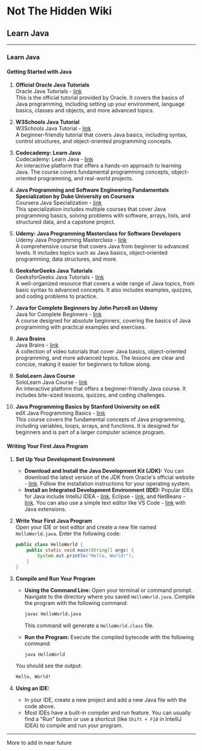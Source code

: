 # Not The Hidden Wiki

## Learn Java
-----

### Learn Java

#### Getting Started with Java

1. **Official Oracle Java Tutorials**  
   Oracle Java Tutorials - [link](https://docs.oracle.com/javase/tutorial/)  
   This is the official tutorial provided by Oracle. It covers the basics of Java programming, including setting up your environment, language basics, classes and objects, and more advanced topics.

2. **W3Schools Java Tutorial**  
   W3Schools Java Tutorial - [link](https://www.w3schools.com/java/)  
   A beginner-friendly tutorial that covers Java basics, including syntax, control structures, and object-oriented programming concepts.

3. **Codecademy: Learn Java**  
   Codecademy: Learn Java - [link](https://www.codecademy.com/learn/learn-java)  
   An interactive platform that offers a hands-on approach to learning Java. The course covers fundamental programming concepts, object-oriented programming, and real-world projects.

4. **Java Programming and Software Engineering Fundamentals Specialization by Duke University on Coursera**  
   Coursera Java Specialization - [link](https://www.coursera.org/specializations/java-programming)  
   This specialization includes multiple courses that cover Java programming basics, solving problems with software, arrays, lists, and structured data, and a capstone project.

5. **Udemy: Java Programming Masterclass for Software Developers**  
   Udemy Java Programming Masterclass - [link](https://www.udemy.com/course/java-the-complete-java-developer-course/)  
   A comprehensive course that covers Java from beginner to advanced levels. It includes topics such as Java basics, object-oriented programming, data structures, and more.

6. **GeeksforGeeks Java Tutorials**  
   GeeksforGeeks Java Tutorials - [link](https://www.geeksforgeeks.org/java/)  
   A well-organized resource that covers a wide range of Java topics, from basic syntax to advanced concepts. It also includes examples, quizzes, and coding problems to practice.

7. **Java for Complete Beginners by John Purcell on Udemy**  
   Java for Complete Beginners - [link](https://www.udemy.com/course/java-tutorial/)  
   A course designed for absolute beginners, covering the basics of Java programming with practical examples and exercises.

8. **Java Brains**  
   Java Brains - [link](https://javabrains.io/courses/java_basics)  
   A collection of video tutorials that cover Java basics, object-oriented programming, and more advanced topics. The lessons are clear and concise, making it easier for beginners to follow along.

9. **SoloLearn Java Course**  
   SoloLearn Java Course - [link](https://www.sololearn.com/Course/Java/)  
   An interactive platform that offers a beginner-friendly Java course. It includes bite-sized lessons, quizzes, and coding challenges.

10. **Java Programming Basics by Stanford University on edX**  
    edX Java Programming Basics - [link](https://www.edx.org/course/java-programming-basics)  
    This course covers the fundamental concepts of Java programming, including variables, loops, arrays, and functions. It is designed for beginners and is part of a larger computer science program.

#### Writing Your First Java Program

1. **Set Up Your Development Environment**  
   - **Download and Install the Java Development Kit (JDK):** You can download the latest version of the JDK from Oracle's official website - [link](https://www.oracle.com/java/technologies/javase-downloads.html). Follow the installation instructions for your operating system.
   - **Install an Integrated Development Environment (IDE):** Popular IDEs for Java include IntelliJ IDEA - [link](https://www.jetbrains.com/idea/), Eclipse - [link](https://www.eclipse.org/), and NetBeans - [link](https://netbeans.apache.org/). You can also use a simple text editor like VS Code - [link](https://code.visualstudio.com/) with Java extensions.

2. **Write Your First Java Program**  
   Open your IDE or text editor and create a new file named `HelloWorld.java`. Enter the following code:

   ```java
   public class HelloWorld {
       public static void main(String[] args) {
           System.out.println("Hello, World!");
       }
   }
   ```

3. **Compile and Run Your Program**  
   - **Using the Command Line:** Open your terminal or command prompt. Navigate to the directory where you saved `HelloWorld.java`. Compile the program with the following command:
     ```bash
     javac HelloWorld.java
     ```
     This command will generate a `HelloWorld.class` file.

   - **Run the Program:** Execute the compiled bytecode with the following command:
     ```bash
     java HelloWorld
     ```

   You should see the output:
   ```bash
   Hello, World!
   ```

4. **Using an IDE:**  
   - In your IDE, create a new project and add a new Java file with the code above.
   - Most IDEs have a built-in compiler and run feature. You can usually find a "Run" button or use a shortcut (like `Shift + F10` in IntelliJ IDEA) to compile and run your program.
-----

More to add in near future
